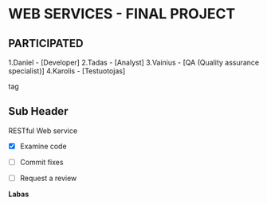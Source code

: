**WEB SERVICES - FINAL PROJECT**
===

## PARTICIPATED
1.Daniel - 	[Developer]
2.Tadas - [Analyst]
3.Vainius - [QA (Quality assurance specialist)]
4.Karolis - [Testuotojas]

tag

Sub Header
---


RESTful Web service
- [x] Examine code
- [ ] Commit fixes
- [ ] Request a review


**Labas**
